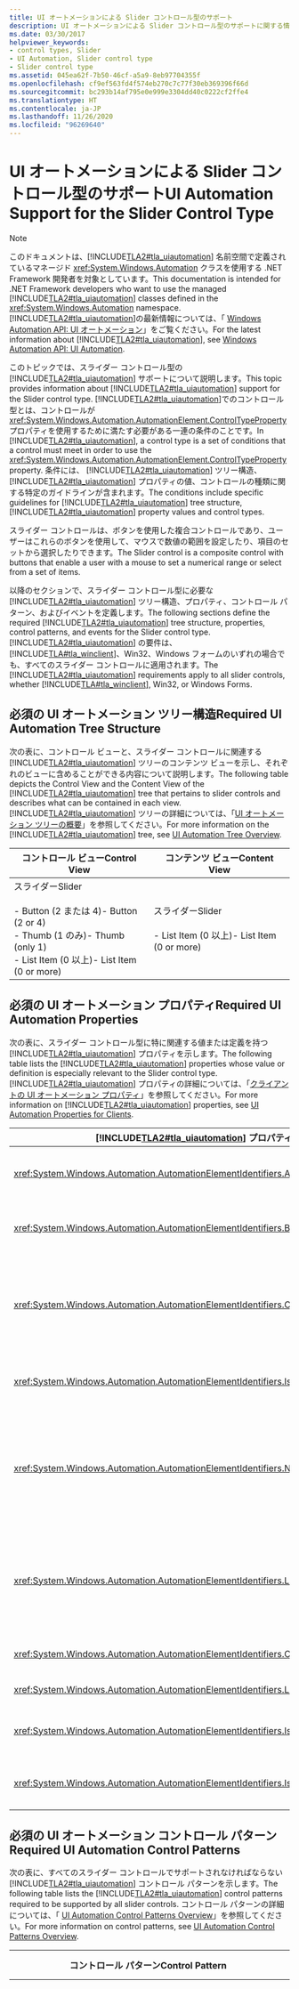 ```yaml
---
title: UI オートメーションによる Slider コントロール型のサポート
description: UI オートメーションによる Slider コントロール型のサポートに関する情報を取得します。 必要なツリー構造、プロパティ、コントロール パターン、およびイベントについて説明します。
ms.date: 03/30/2017
helpviewer_keywords:
- control types, Slider
- UI Automation, Slider control type
- Slider control type
ms.assetid: 045ea62f-7b50-46cf-a5a9-8eb97704355f
ms.openlocfilehash: cf9ef563fd4f574eb270c7c77f30eb369396f66d
ms.sourcegitcommit: bc293b14af795e0e999e3304dd40c0222cf2ffe4
ms.translationtype: HT
ms.contentlocale: ja-JP
ms.lasthandoff: 11/26/2020
ms.locfileid: "96269640"
---
```

# <a name="ui-automation-support-for-the-slider-control-type"></a><span data-ttu-id="749c1-104">UI オートメーションによる Slider コントロール型のサポート</span><span class="sxs-lookup"><span data-stu-id="749c1-104">UI Automation Support for the Slider Control Type</span></span>

> [!NOTE]
> <span data-ttu-id="749c1-105">このドキュメントは、[!INCLUDE[TLA2#tla_uiautomation](../../../includes/tla2sharptla-uiautomation-md.md)] 名前空間で定義されているマネージド <xref:System.Windows.Automation> クラスを使用する .NET Framework 開発者を対象としています。</span><span class="sxs-lookup"><span data-stu-id="749c1-105">This documentation is intended for .NET Framework developers who want to use the managed [!INCLUDE[TLA2#tla_uiautomation](../../../includes/tla2sharptla-uiautomation-md.md)] classes defined in the <xref:System.Windows.Automation> namespace.</span></span> <span data-ttu-id="749c1-106">[!INCLUDE[TLA2#tla_uiautomation](../../../includes/tla2sharptla-uiautomation-md.md)]の最新情報については、「 [Windows Automation API: UI オートメーション](/windows/win32/winauto/entry-uiauto-win32)」をご覧ください。</span><span class="sxs-lookup"><span data-stu-id="749c1-106">For the latest information about [!INCLUDE[TLA2#tla_uiautomation](../../../includes/tla2sharptla-uiautomation-md.md)], see [Windows Automation API: UI Automation](/windows/win32/winauto/entry-uiauto-win32).</span></span>  
  
 <span data-ttu-id="749c1-107">このトピックでは、スライダー コントロール型の [!INCLUDE[TLA2#tla_uiautomation](../../../includes/tla2sharptla-uiautomation-md.md)] サポートについて説明します。</span><span class="sxs-lookup"><span data-stu-id="749c1-107">This topic provides information about [!INCLUDE[TLA2#tla_uiautomation](../../../includes/tla2sharptla-uiautomation-md.md)] support for the Slider control type.</span></span> <span data-ttu-id="749c1-108">[!INCLUDE[TLA2#tla_uiautomation](../../../includes/tla2sharptla-uiautomation-md.md)]でのコントロール型とは、コントロールが <xref:System.Windows.Automation.AutomationElement.ControlTypeProperty> プロパティを使用するために満たす必要がある一連の条件のことです。</span><span class="sxs-lookup"><span data-stu-id="749c1-108">In [!INCLUDE[TLA2#tla_uiautomation](../../../includes/tla2sharptla-uiautomation-md.md)], a control type is a set of conditions that a control must meet in order to use the <xref:System.Windows.Automation.AutomationElement.ControlTypeProperty> property.</span></span> <span data-ttu-id="749c1-109">条件には、 [!INCLUDE[TLA2#tla_uiautomation](../../../includes/tla2sharptla-uiautomation-md.md)] ツリー構造、 [!INCLUDE[TLA2#tla_uiautomation](../../../includes/tla2sharptla-uiautomation-md.md)] プロパティの値、コントロールの種類に関する特定のガイドラインが含まれます。</span><span class="sxs-lookup"><span data-stu-id="749c1-109">The conditions include specific guidelines for [!INCLUDE[TLA2#tla_uiautomation](../../../includes/tla2sharptla-uiautomation-md.md)] tree structure, [!INCLUDE[TLA2#tla_uiautomation](../../../includes/tla2sharptla-uiautomation-md.md)] property values and control types.</span></span>  
  
 <span data-ttu-id="749c1-110">スライダー コントロールは、ボタンを使用した複合コントロールであり、ユーザーはこれらのボタンを使用して、マウスで数値の範囲を設定したり、項目のセットから選択したりできます。</span><span class="sxs-lookup"><span data-stu-id="749c1-110">The Slider control is a composite control with buttons that enable a user with a mouse to set a numerical range or select from a set of items.</span></span>  
  
 <span data-ttu-id="749c1-111">以降のセクションで、スライダー コントロール型に必要な [!INCLUDE[TLA2#tla_uiautomation](../../../includes/tla2sharptla-uiautomation-md.md)] ツリー構造、プロパティ、コントロール パターン、およびイベントを定義します。</span><span class="sxs-lookup"><span data-stu-id="749c1-111">The following sections define the required [!INCLUDE[TLA2#tla_uiautomation](../../../includes/tla2sharptla-uiautomation-md.md)] tree structure, properties, control patterns, and events for the Slider control type.</span></span> <span data-ttu-id="749c1-112">[!INCLUDE[TLA2#tla_uiautomation](../../../includes/tla2sharptla-uiautomation-md.md)] の要件は、[!INCLUDE[TLA#tla_winclient](../../../includes/tlasharptla-winclient-md.md)]、Win32、Windows フォームのいずれの場合でも、すべてのスライダー コントロールに適用されます。</span><span class="sxs-lookup"><span data-stu-id="749c1-112">The [!INCLUDE[TLA2#tla_uiautomation](../../../includes/tla2sharptla-uiautomation-md.md)] requirements apply to all slider controls, whether [!INCLUDE[TLA#tla_winclient](../../../includes/tlasharptla-winclient-md.md)], Win32, or Windows Forms.</span></span>  
  
<a name="Required_UI_Automation_Tree_Structure"></a>

## <a name="required-ui-automation-tree-structure"></a><span data-ttu-id="749c1-113">必須の UI オートメーション ツリー構造</span><span class="sxs-lookup"><span data-stu-id="749c1-113">Required UI Automation Tree Structure</span></span>  

 <span data-ttu-id="749c1-114">次の表に、コントロール ビューと、スライダー コントロールに関連する [!INCLUDE[TLA2#tla_uiautomation](../../../includes/tla2sharptla-uiautomation-md.md)] ツリーのコンテンツ ビューを示し、それぞれのビューに含めることができる内容について説明します。</span><span class="sxs-lookup"><span data-stu-id="749c1-114">The following table depicts the Control View and the Content View of the [!INCLUDE[TLA2#tla_uiautomation](../../../includes/tla2sharptla-uiautomation-md.md)] tree that pertains to slider controls and describes what can be contained in each view.</span></span> <span data-ttu-id="749c1-115">[!INCLUDE[TLA2#tla_uiautomation](../../../includes/tla2sharptla-uiautomation-md.md)] ツリーの詳細については、「[UI オートメーション ツリーの概要](ui-automation-tree-overview.md)」を参照してください。</span><span class="sxs-lookup"><span data-stu-id="749c1-115">For more information on the [!INCLUDE[TLA2#tla_uiautomation](../../../includes/tla2sharptla-uiautomation-md.md)] tree, see [UI Automation Tree Overview](ui-automation-tree-overview.md).</span></span>  
  
|<span data-ttu-id="749c1-116">コントロール ビュー</span><span class="sxs-lookup"><span data-stu-id="749c1-116">Control View</span></span>|<span data-ttu-id="749c1-117">コンテンツ ビュー</span><span class="sxs-lookup"><span data-stu-id="749c1-117">Content View</span></span>|  
|------------------|------------------|  
|<span data-ttu-id="749c1-118">スライダー</span><span class="sxs-lookup"><span data-stu-id="749c1-118">Slider</span></span><br /><br /> <span data-ttu-id="749c1-119">-   Button (2 または 4)</span><span class="sxs-lookup"><span data-stu-id="749c1-119">-   Button (2 or 4)</span></span><br /><span data-ttu-id="749c1-120">-   Thumb (1 のみ)</span><span class="sxs-lookup"><span data-stu-id="749c1-120">-   Thumb (only 1)</span></span><br /><span data-ttu-id="749c1-121">-   List Item (0 以上)</span><span class="sxs-lookup"><span data-stu-id="749c1-121">-   List Item (0 or more)</span></span>|<span data-ttu-id="749c1-122">スライダー</span><span class="sxs-lookup"><span data-stu-id="749c1-122">Slider</span></span><br /><br /> <span data-ttu-id="749c1-123">-   List Item (0 以上)</span><span class="sxs-lookup"><span data-stu-id="749c1-123">-   List Item (0 or more)</span></span>|  
  
<a name="Required_UI_Automation_Properties"></a>

## <a name="required-ui-automation-properties"></a><span data-ttu-id="749c1-124">必須の UI オートメーション プロパティ</span><span class="sxs-lookup"><span data-stu-id="749c1-124">Required UI Automation Properties</span></span>  

 <span data-ttu-id="749c1-125">次の表に、スライダー コントロール型に特に関連する値または定義を持つ [!INCLUDE[TLA2#tla_uiautomation](../../../includes/tla2sharptla-uiautomation-md.md)] プロパティを示します。</span><span class="sxs-lookup"><span data-stu-id="749c1-125">The following table lists the [!INCLUDE[TLA2#tla_uiautomation](../../../includes/tla2sharptla-uiautomation-md.md)] properties whose value or definition is especially relevant to the Slider control type.</span></span> <span data-ttu-id="749c1-126">[!INCLUDE[TLA2#tla_uiautomation](../../../includes/tla2sharptla-uiautomation-md.md)] プロパティの詳細については、「[クライアントの UI オートメーション プロパティ](ui-automation-properties-for-clients.md)」を参照してください。</span><span class="sxs-lookup"><span data-stu-id="749c1-126">For more information on [!INCLUDE[TLA2#tla_uiautomation](../../../includes/tla2sharptla-uiautomation-md.md)] properties, see [UI Automation Properties for Clients](ui-automation-properties-for-clients.md).</span></span>  
  
|[!INCLUDE[TLA2#tla_uiautomation](../../../includes/tla2sharptla-uiautomation-md.md)] <span data-ttu-id="749c1-127">プロパティ</span><span class="sxs-lookup"><span data-stu-id="749c1-127">Property</span></span>|<span data-ttu-id="749c1-128">[値]</span><span class="sxs-lookup"><span data-stu-id="749c1-128">Value</span></span>|<span data-ttu-id="749c1-129">Notes</span><span class="sxs-lookup"><span data-stu-id="749c1-129">Notes</span></span>|  
|------------------------------------------------------------------------------------|-----------|-----------|  
|<xref:System.Windows.Automation.AutomationElementIdentifiers.AutomationIdProperty>|<span data-ttu-id="749c1-130">「ノート」を参照してください。</span><span class="sxs-lookup"><span data-stu-id="749c1-130">See notes.</span></span>|<span data-ttu-id="749c1-131">このプロパティの値は、アプリケーション内のすべてのコントロールで一意である必要があります。</span><span class="sxs-lookup"><span data-stu-id="749c1-131">The value of this property needs to be unique across all controls in an application.</span></span>|  
|<xref:System.Windows.Automation.AutomationElementIdentifiers.BoundingRectangleProperty>|<span data-ttu-id="749c1-132">「ノート」を参照してください。</span><span class="sxs-lookup"><span data-stu-id="749c1-132">See notes.</span></span>|<span data-ttu-id="749c1-133">コントロール全体を格納する最も外側の四角形。</span><span class="sxs-lookup"><span data-stu-id="749c1-133">The outermost rectangle that contains the whole control.</span></span>|  
|<xref:System.Windows.Automation.AutomationElementIdentifiers.ClickablePointProperty>|<span data-ttu-id="749c1-134">メモを参照</span><span class="sxs-lookup"><span data-stu-id="749c1-134">See notes</span></span>|<span data-ttu-id="749c1-135">スライダー コントロールの四角形領域全体が子コントロールで占有されるため、スライダー コントロールの大多数は、 <xref:System.Windows.Automation.NoClickablePointException> を生成する必要があります。</span><span class="sxs-lookup"><span data-stu-id="749c1-135">The majority of slider controls must raise the <xref:System.Windows.Automation.NoClickablePointException> because the entire bounding rectangle of the slider control is occupied by child controls.</span></span>|  
|<xref:System.Windows.Automation.AutomationElementIdentifiers.IsKeyboardFocusableProperty>|<span data-ttu-id="749c1-136">「ノート」を参照してください。</span><span class="sxs-lookup"><span data-stu-id="749c1-136">See notes.</span></span>|<span data-ttu-id="749c1-137">コントロールがキーボード フォーカスを受け取ることができる場合は、このプロパティをサポートする必要があります。</span><span class="sxs-lookup"><span data-stu-id="749c1-137">If the control can receive keyboard focus, it must support this property.</span></span>|  
|<xref:System.Windows.Automation.AutomationElementIdentifiers.NameProperty>|<span data-ttu-id="749c1-138">「ノート」を参照してください。</span><span class="sxs-lookup"><span data-stu-id="749c1-138">See notes.</span></span>|<span data-ttu-id="749c1-139">編集コントロールの名前は、通常、静的なテキスト ラベルから生成されます。</span><span class="sxs-lookup"><span data-stu-id="749c1-139">The name of the edit control is typically generated from a static text label.</span></span> <span data-ttu-id="749c1-140">静的なテキスト ラベルがない場合は、アプリケーション開発者が `Name` のプロパティ値を割り当てる必要があります。</span><span class="sxs-lookup"><span data-stu-id="749c1-140">If there is not a static text label, a property value for `Name` must be assigned by the application developer.</span></span> <span data-ttu-id="749c1-141">`Name` プロパティには、編集コントロールのテキスト コンテンツを含めることができません。</span><span class="sxs-lookup"><span data-stu-id="749c1-141">The `Name` property should never contain the textual contents of the edit control.</span></span>|  
|<xref:System.Windows.Automation.AutomationElementIdentifiers.LabeledByProperty>|<span data-ttu-id="749c1-142">「ノート」を参照してください。</span><span class="sxs-lookup"><span data-stu-id="749c1-142">See notes.</span></span>|<span data-ttu-id="749c1-143">コントロールに関連付けられた静的なテキスト ラベルが存在する場合、このプロパティはそのコントロールへの参照を公開する必要があります。</span><span class="sxs-lookup"><span data-stu-id="749c1-143">If there is a static text label associated with the control, then this property must expose a reference to that control.</span></span> <span data-ttu-id="749c1-144">テキスト コントロールが別のコントロールのサブコンポーネントの場合、 `LabeledBy` プロパティは設定されません。</span><span class="sxs-lookup"><span data-stu-id="749c1-144">If the text control is a subcomponent of another control, it will not have a `LabeledBy` property set.</span></span>|  
|<xref:System.Windows.Automation.AutomationElementIdentifiers.ControlTypeProperty>|<span data-ttu-id="749c1-145">スライダー</span><span class="sxs-lookup"><span data-stu-id="749c1-145">Slider</span></span>|<span data-ttu-id="749c1-146">この値は、すべての [!INCLUDE[TLA2#tla_ui](../../../includes/tla2sharptla-ui-md.md)] フレームワークで同じです。</span><span class="sxs-lookup"><span data-stu-id="749c1-146">This value is the same for all [!INCLUDE[TLA2#tla_ui](../../../includes/tla2sharptla-ui-md.md)] frameworks.</span></span>|  
|<xref:System.Windows.Automation.AutomationElementIdentifiers.LocalizedControlTypeProperty>|<span data-ttu-id="749c1-147">「スライダー」</span><span class="sxs-lookup"><span data-stu-id="749c1-147">"slider"</span></span>|<span data-ttu-id="749c1-148">編集コントロール型に対応する、ローカライズされた文字列。</span><span class="sxs-lookup"><span data-stu-id="749c1-148">Localized string corresponding to the Edit Control Type.</span></span>|  
|<xref:System.Windows.Automation.AutomationElementIdentifiers.IsContentElementProperty>|<span data-ttu-id="749c1-149">○</span><span class="sxs-lookup"><span data-stu-id="749c1-149">True</span></span>|<span data-ttu-id="749c1-150">編集コントロールは、常に [!INCLUDE[TLA2#tla_uiautomation](../../../includes/tla2sharptla-uiautomation-md.md)] ツリーのコンテンツ ビューに含まれます。</span><span class="sxs-lookup"><span data-stu-id="749c1-150">The edit control is always included in the content view of the [!INCLUDE[TLA2#tla_uiautomation](../../../includes/tla2sharptla-uiautomation-md.md)] tree.</span></span>|  
|<xref:System.Windows.Automation.AutomationElementIdentifiers.IsControlElementProperty>|<span data-ttu-id="749c1-151">○</span><span class="sxs-lookup"><span data-stu-id="749c1-151">True</span></span>|<span data-ttu-id="749c1-152">編集コントロールは、常に [!INCLUDE[TLA2#tla_uiautomation](../../../includes/tla2sharptla-uiautomation-md.md)] ツリーのコントロール ビューに含まれます。</span><span class="sxs-lookup"><span data-stu-id="749c1-152">The edit control is always included in the control view of the [!INCLUDE[TLA2#tla_uiautomation](../../../includes/tla2sharptla-uiautomation-md.md)] tree.</span></span>|  
  
<a name="Required_UI_Automation_Control_Patterns"></a>

## <a name="required-ui-automation-control-patterns"></a><span data-ttu-id="749c1-153">必須の UI オートメーション コントロール パターン</span><span class="sxs-lookup"><span data-stu-id="749c1-153">Required UI Automation Control Patterns</span></span>  

 <span data-ttu-id="749c1-154">次の表に、すべてのスライダー コントロールでサポートされなければならない [!INCLUDE[TLA2#tla_uiautomation](../../../includes/tla2sharptla-uiautomation-md.md)] コントロール パターンを示します。</span><span class="sxs-lookup"><span data-stu-id="749c1-154">The following table lists the [!INCLUDE[TLA2#tla_uiautomation](../../../includes/tla2sharptla-uiautomation-md.md)] control patterns required to be supported by all slider controls.</span></span> <span data-ttu-id="749c1-155">コントロール パターンの詳細については、「 [UI Automation Control Patterns Overview](ui-automation-control-patterns-overview.md)」を参照してください。</span><span class="sxs-lookup"><span data-stu-id="749c1-155">For more information on control patterns, see [UI Automation Control Patterns Overview](ui-automation-control-patterns-overview.md).</span></span>  
  
|<span data-ttu-id="749c1-156">コントロール パターン</span><span class="sxs-lookup"><span data-stu-id="749c1-156">Control Pattern</span></span>|<span data-ttu-id="749c1-157">サポート</span><span class="sxs-lookup"><span data-stu-id="749c1-157">Support</span></span>|<span data-ttu-id="749c1-158">Notes</span><span class="sxs-lookup"><span data-stu-id="749c1-158">Notes</span></span>|  
|---------------------|-------------|-----------|  
|<xref:System.Windows.Automation.Provider.ISelectionProvider>|<span data-ttu-id="749c1-159">依存</span><span class="sxs-lookup"><span data-stu-id="749c1-159">Depends</span></span>|<span data-ttu-id="749c1-160">コンテンツが個別のオプション セットのうちの 1 つの値を表す場合、スライダーは Selection コントロール パターンをサポートする必要があります。</span><span class="sxs-lookup"><span data-stu-id="749c1-160">A slider should support the Selection control pattern if the content represents one value among a discrete set of options.</span></span> <span data-ttu-id="749c1-161">Selection コントロール パターンがサポートされている場合、対応する選択を、スライダーの 1 つまたは複数の子リスト項目として公開する必要があります。</span><span class="sxs-lookup"><span data-stu-id="749c1-161">When the Selection control pattern is supported, the corresponding selection must be exposed as one or more child list items of the slider.</span></span>|  
|<xref:System.Windows.Automation.Provider.IRangeValueProvider>|<span data-ttu-id="749c1-162">依存</span><span class="sxs-lookup"><span data-stu-id="749c1-162">Depends</span></span>|<span data-ttu-id="749c1-163">コンテンツを数値の範囲内の値に設定できる場合、スライダーは RangeValue コントロール パターンをサポートする必要があります。</span><span class="sxs-lookup"><span data-stu-id="749c1-163">A slider should support the RangeValue control pattern if the content can be set to a value within a numerical range.</span></span>|  
|<xref:System.Windows.Automation.Provider.IValueProvider>|<span data-ttu-id="749c1-164">依存</span><span class="sxs-lookup"><span data-stu-id="749c1-164">Depends</span></span>|<span data-ttu-id="749c1-165">コンテンツが個別のオプション セットのうちの 1 つの値を表す場合、スライダーは Value コントロール パターンをサポートする必要があります。</span><span class="sxs-lookup"><span data-stu-id="749c1-165">A slider should support the Value control pattern if the content represents one value among a discrete set of options.</span></span>|  
  
<a name="Required_UI_Automation_Events"></a>

## <a name="required-ui-automation-events"></a><span data-ttu-id="749c1-166">必須の UI オートメーション イベント</span><span class="sxs-lookup"><span data-stu-id="749c1-166">Required UI Automation Events</span></span>  

 <span data-ttu-id="749c1-167">次の表に、すべてのスライダー コントロールでサポートされなければならない [!INCLUDE[TLA2#tla_uiautomation](../../../includes/tla2sharptla-uiautomation-md.md)] イベントを示します。</span><span class="sxs-lookup"><span data-stu-id="749c1-167">The following table lists the [!INCLUDE[TLA2#tla_uiautomation](../../../includes/tla2sharptla-uiautomation-md.md)] events required to be supported by all slider controls.</span></span>  
  
 <span data-ttu-id="749c1-168">イベントの詳細については、「 [UI Automation Events Overview](ui-automation-events-overview.md)」を参照してください。</span><span class="sxs-lookup"><span data-stu-id="749c1-168">For more information on events, see [UI Automation Events Overview](ui-automation-events-overview.md).</span></span>  
  
|[!INCLUDE[TLA2#tla_uiautomation](../../../includes/tla2sharptla-uiautomation-md.md)] <span data-ttu-id="749c1-169">イベント</span><span class="sxs-lookup"><span data-stu-id="749c1-169">Event</span></span>|<span data-ttu-id="749c1-170">サポート</span><span class="sxs-lookup"><span data-stu-id="749c1-170">Support</span></span>|<span data-ttu-id="749c1-171">Notes</span><span class="sxs-lookup"><span data-stu-id="749c1-171">Notes</span></span>|  
|---------------------------------------------------------------------------------|-------------|-----------|  
|<xref:System.Windows.Automation.SelectionPatternIdentifiers.InvalidatedEvent>|<span data-ttu-id="749c1-172">依存</span><span class="sxs-lookup"><span data-stu-id="749c1-172">Depends</span></span>|<span data-ttu-id="749c1-173">なし</span><span class="sxs-lookup"><span data-stu-id="749c1-173">None</span></span>|  
|<span data-ttu-id="749c1-174"><xref:System.Windows.Automation.AutomationElementIdentifiers.BoundingRectangleProperty> プロパティ変更イベント</span><span class="sxs-lookup"><span data-stu-id="749c1-174"><xref:System.Windows.Automation.AutomationElementIdentifiers.BoundingRectangleProperty> property-changed event</span></span>|<span data-ttu-id="749c1-175">必須</span><span class="sxs-lookup"><span data-stu-id="749c1-175">Required</span></span>|<span data-ttu-id="749c1-176">なし</span><span class="sxs-lookup"><span data-stu-id="749c1-176">None</span></span>|  
|<span data-ttu-id="749c1-177"><xref:System.Windows.Automation.AutomationElementIdentifiers.IsOffscreenProperty> プロパティ変更イベント</span><span class="sxs-lookup"><span data-stu-id="749c1-177"><xref:System.Windows.Automation.AutomationElementIdentifiers.IsOffscreenProperty> property-changed event</span></span>|<span data-ttu-id="749c1-178">必須</span><span class="sxs-lookup"><span data-stu-id="749c1-178">Required</span></span>|<span data-ttu-id="749c1-179">なし</span><span class="sxs-lookup"><span data-stu-id="749c1-179">None</span></span>|  
|<span data-ttu-id="749c1-180"><xref:System.Windows.Automation.AutomationElementIdentifiers.IsEnabledProperty> プロパティ変更イベント</span><span class="sxs-lookup"><span data-stu-id="749c1-180"><xref:System.Windows.Automation.AutomationElementIdentifiers.IsEnabledProperty> property-changed event</span></span>|<span data-ttu-id="749c1-181">必須</span><span class="sxs-lookup"><span data-stu-id="749c1-181">Required</span></span>|<span data-ttu-id="749c1-182">なし</span><span class="sxs-lookup"><span data-stu-id="749c1-182">None</span></span>|  
|<span data-ttu-id="749c1-183"><xref:System.Windows.Automation.RangeValuePatternIdentifiers.ValueProperty> プロパティ変更イベント</span><span class="sxs-lookup"><span data-stu-id="749c1-183"><xref:System.Windows.Automation.RangeValuePatternIdentifiers.ValueProperty> property-changed event</span></span>|<span data-ttu-id="749c1-184">依存</span><span class="sxs-lookup"><span data-stu-id="749c1-184">Depends</span></span>|<span data-ttu-id="749c1-185">なし</span><span class="sxs-lookup"><span data-stu-id="749c1-185">None</span></span>|  
|<xref:System.Windows.Automation.AutomationElementIdentifiers.AutomationFocusChangedEvent>|<span data-ttu-id="749c1-186">必須</span><span class="sxs-lookup"><span data-stu-id="749c1-186">Required</span></span>|<span data-ttu-id="749c1-187">なし</span><span class="sxs-lookup"><span data-stu-id="749c1-187">None</span></span>|  
|<xref:System.Windows.Automation.AutomationElementIdentifiers.StructureChangedEvent>|<span data-ttu-id="749c1-188">必須</span><span class="sxs-lookup"><span data-stu-id="749c1-188">Required</span></span>|<span data-ttu-id="749c1-189">なし</span><span class="sxs-lookup"><span data-stu-id="749c1-189">None</span></span>|  
  
## <a name="see-also"></a><span data-ttu-id="749c1-190">関連項目</span><span class="sxs-lookup"><span data-stu-id="749c1-190">See also</span></span>

- <xref:System.Windows.Automation.ControlType.Slider>
- [<span data-ttu-id="749c1-191">UI オートメーション コントロール型の概要</span><span class="sxs-lookup"><span data-stu-id="749c1-191">UI Automation Control Types Overview</span></span>](ui-automation-control-types-overview.md)
- [<span data-ttu-id="749c1-192">UI オートメーションの概要</span><span class="sxs-lookup"><span data-stu-id="749c1-192">UI Automation Overview</span></span>](ui-automation-overview.md)
